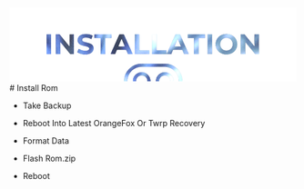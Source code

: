  <img src="https://raw.githubusercontent.com/DroidX-UI-Devices/Official_Devices/13/banners/install.png" />
# Install Rom

- Take Backup

- Reboot Into Latest OrangeFox Or Twrp Recovery

- Format Data

- Flash Rom.zip

- Reboot

